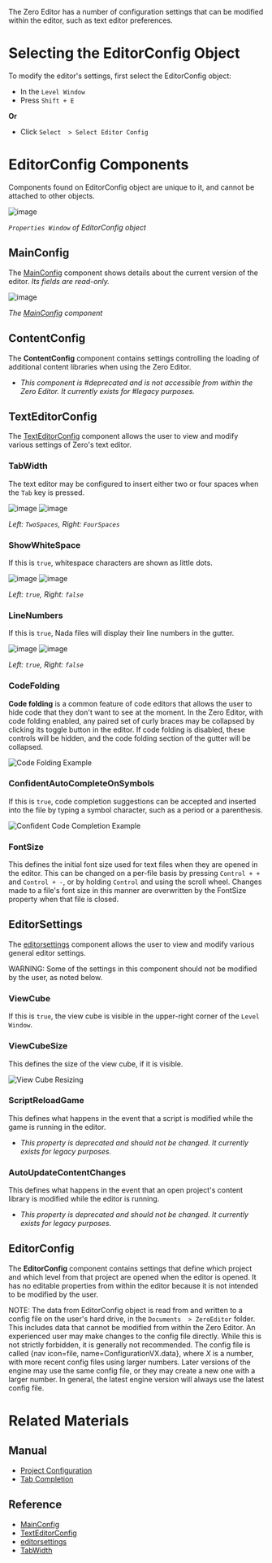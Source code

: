 The Zero Editor has a number of configuration settings that can be modified within the editor, such as text editor preferences.

 #  Selecting the EditorConfig Object

To modify the editor's settings, first select the EditorConfig object:

 - In the `Level Window`
  - Press `Shift + E`

**Or**

 - Click `Select  > Select Editor Config`

 #  EditorConfig Components

Components found on EditorConfig object are unique to it, and cannot be attached to other objects.



![image](https://raw.githubusercontent.com/ZilchEngine/ZilchFiles/master/doc_files/66674.png)


*`Properties Window` of EditorConfig object*


 ##  MainConfig

The [ MainConfig](https://github.com/ZilchEngine/ZilchDocs/blob/master/code_reference/class_reference/mainconfig.markdown) component shows details about the current version of the editor. *Its fields are read-only.*



![image](https://raw.githubusercontent.com/ZilchEngine/ZilchFiles/master/doc_files/66647.png)


*The [ MainConfig](https://github.com/ZilchEngine/ZilchDocs/blob/master/code_reference/class_reference/mainconfig.markdown) component*


 ##  ContentConfig

The **ContentConfig** component contains settings controlling the loading of additional content libraries when using the Zero Editor.

 - *This component is #deprecated and is not accessible from within the Zero Editor. It currently exists for #legacy purposes.*

 ##  TextEditorConfig

The [ TextEditorConfig](https://github.com/ZilchEngine/ZilchDocs/blob/master/code_reference/class_reference/texteditorconfig.markdown) component allows the user to view and modify various settings of Zero's text editor.

 ###  TabWidth
The text editor may be configured to insert either two or four spaces when the `Tab` key is pressed.


![image](https://raw.githubusercontent.com/ZilchEngine/ZilchFiles/master/doc_files/66660.png) ![image](https://raw.githubusercontent.com/ZilchEngine/ZilchFiles/master/doc_files/66662.png)


*Left: `TwoSpaces`, Right: `FourSpaces`*
 

 ###  ShowWhiteSpace
If this is `true`, whitespace characters are shown as little dots.


![image](https://raw.githubusercontent.com/ZilchEngine/ZilchFiles/master/doc_files/66660.png) ![image](https://raw.githubusercontent.com/ZilchEngine/ZilchFiles/master/doc_files/66664.png)


*Left: `true`, Right: `false`*


 ###  LineNumbers
If this is `true`, Nada files will display their line numbers in the gutter.


![image](https://raw.githubusercontent.com/ZilchEngine/ZilchFiles/master/doc_files/66660.png) ![image](https://raw.githubusercontent.com/ZilchEngine/ZilchFiles/master/doc_files/66666.png)


*Left: `true`, Right: `false`*


 ###  CodeFolding
**Code folding** is a common feature of code editors that allows the user to hide code that they don't want to see at the moment. In the Zero Editor, with code folding enabled, any paired set of curly braces may be collapsed by clicking its toggle button in the editor. If code folding is disabled, these controls will be hidden, and the code folding section of the gutter will be collapsed.


![Code Folding Example](https://raw.githubusercontent.com/ZilchEngine/ZilchFiles/master/doc_files/66668.gif)


 ###  ConfidentAutoCompleteOnSymbols
If this is `true`, code completion suggestions can be accepted and inserted into the file by typing a symbol character, such as a period or a parenthesis.


![Confident Code Completion Example](https://raw.githubusercontent.com/ZilchEngine/ZilchFiles/master/doc_files/66670.gif)


 ###  FontSize
This defines the initial font size used for text files when they are opened in the editor. This can be changed on a per-file basis by pressing `Control + +` and `Control + -`, or by holding `Control` and using the scroll wheel. Changes made to a file's font size in this manner are overwritten by the FontSize  property when that file is closed.

 ##  EditorSettings

The [editorsettings](https://github.com/ZilchEngine/ZilchDocs/blob/master/code_reference/class_reference/editorsettings.markdown) component allows the user to view and modify various general editor settings.

WARNING: Some of the settings in this component should not be modified by the user, as noted below.

 ###  ViewCube
If this is `true`, the view cube is visible in the upper-right corner of the `Level Window`.

 ###  ViewCubeSize
This defines the size of the view cube, if it is visible.


![View Cube Resizing](https://raw.githubusercontent.com/ZilchEngine/ZilchFiles/master/doc_files/66672.gif)


 ###  ScriptReloadGame
This defines what happens in the event that a script is modified while the game is running in the editor.
 - *This property is deprecated and should not be changed. It currently exists for legacy purposes.*

 ###  AutoUpdateContentChanges
This defines what happens in the event that an open project's content library is modified while the editor is running.
 - *This property is deprecated and should not be changed. It currently exists for legacy purposes.*

 ##  EditorConfig

The **EditorConfig** component contains settings that define which project and which level from that project are opened when the editor is opened. It has no editable properties from within the editor because it is not intended to be modified by the user.

NOTE: The data from EditorConfig object is read from and written to a config file on the user's hard drive, in the `Documents  > ZeroEditor` folder. This includes data that cannot be modified from within the Zero Editor. An experienced user may make changes to the config file directly. While this is not strictly forbidden, it is generally not recommended. The config file is called {nav icon=file, name=ConfigurationVX.data}, where *X* is a number, with more recent config files using larger numbers. Later versions of the engine may use the same config file, or they may create a new one with a larger number. In general, the latest engine version will always use the latest config file.

 #  Related Materials

 ##  Manual
- [Project Configuration](https://github.com/ZilchEngine/ZilchDocs/blob/master/zilch_editor_documentation/zeromanual/editor/project_configuration.markdown)
- [ Tab Completion](https://github.com/ZilchEngine/ZilchDocs/blob/master/zilch_editor_documentation/zeromanual/editor/texteditor/tab_completion.markdown)

 ##  Reference
- [ MainConfig](https://github.com/ZilchEngine/ZilchDocs/blob/master/code_reference/class_reference/mainconfig.markdown)
- [ TextEditorConfig](https://github.com/ZilchEngine/ZilchDocs/blob/master/code_reference/class_reference/texteditorconfig.markdown)
- [editorsettings](https://github.com/ZilchEngine/ZilchDocs/blob/master/code_reference/class_reference/editorsettings.markdown)
- [ TabWidth](https://github.com/ZilchEngine/ZilchDocs/blob/master/code_reference/enum_reference.markdown#tabwidth) 

 